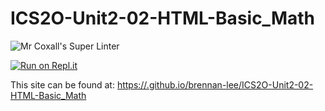# ICS2O-Unit2-02-HTML-Basic_Math

![Mr Coxall's Super Linter](https://github.com/brennan-lee/ICS2O-Unit2-02-HTML-Basic_Math/workflows/Mr%20Coxall's%20Super%20Linter/badge.svg)

[![Run on Repl.it](https://repl.it/badge/github/brennan-lee/ICS2O-Unit2-02-HTML-Basic_Math)](https://repl.it/github/brennan-lee/ICS2O-Unit2-02-HTML-Basic_Math)

This site can be found at: [https://.github.io/brennan-lee/ICS2O-Unit2-02-HTML-Basic_Math](https://brennan-lee.github.io/ICS2O-Unit2-02-HTML-Basic_Math)
